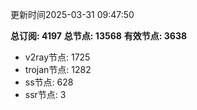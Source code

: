 更新时间2025-03-31 09:47:50

**总订阅: 4197**
**总节点: 13568**
**有效节点: 3638**
- v2ray节点: 1725
- trojan节点: 1282
- ss节点: 628
- ssr节点: 3
